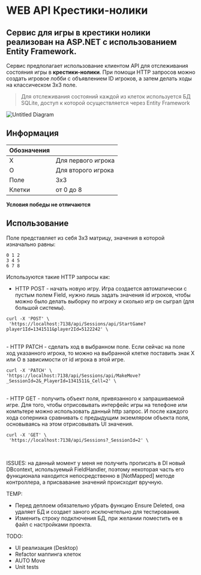 # WEB API Крестики-нолики

Сервис для игры в крестики нолики реализован на ASP.NET с использованием Entity Framework.
---

Сервис предполагает использование клиентом API для отслеживания состояния игры в **крестики-нолики**. При помощи HTTP запросов можно создать игровое лобби с объявлением ID игроков, а затем делать ходы на классическом 3x3 поле. 

> Для отслеживания состояний каждой из клеток используется БД SQLite, доступ к которой осуществляется через Entity Framework

![Untitled Diagram](https://user-images.githubusercontent.com/46780629/225067198-d59d1ce8-7429-4a6f-be73-0c27b5f9505a.png)

## Информация 
| Обозначения  |  |
| ------------- | ------------- |
| X  | Для первого игрока  |
| O  | Для второго игрока  |
| Поле  | 3х3  |
| Клетки  | от 0 до 8 |


__Условия победы не отличаются__
## Использование <br />
Поле представляет из себя 3х3 матрицу, значения в которой изначально равны:
```
0 1 2 
3 4 5
6 7 8
```
Используются такие HTTP запросы как: <br />
 - HTTP POST - начать новую игру. Игра создается автоматически с пустым полем Field, нужно лишь задать значения id игроков, чтобы можно было делать выборку по игроку и сколько игр он сыграл (для большой системы).
 ```curl
 curl -X 'POST' \
  'https://localhost:7138/api/Sessions/api/StartGame?player1Id=1341511&player2Id=5122242' \
 ```
 <br />
 - HTTP PATCH - сделать ход в выбранном поле. Если сейчас на поле ход указанного игрока, то можно на выбранной клетке поставить знак X или O в зависимости от id игрока в этой игре.
 
  ```curl
 curl -X 'PATCH' \
  'https://localhost:7138/api/Sessions/api/MakeMove?_SessionId=2&_PlayerId=1341511&_Cell=2' \
 ```
 
 <br />
 - HTTP GET - получить объект поля, привязанного к запрашиваемой игре. Для того, чтобы отрисовывать интерфейс игры на телефоне или компьтере можно использовать данный http запрос. И после каждого хода соперника сравнивать с предыдущим экземляром объекта поля, основываясь на этом отрисовывать UI значения.
 
 ```curl
 curl -X 'GET' \
  'https://localhost:7138/api/Sessions?_SessionId=2' \
 ```
 <br />

ISSUES: на данный момент у меня не получить прописать в DI новый DBcontext, используемый FieldHandler, поэтому некоторая часть его функционала находится непосредственно в [NotMapped] методе контроллера, а присвавание значений происходит вручную. 

TEMP:  <br />
- Перед деплоем обязательно убрать функцию Ensure Deleted, она удаляет БД и создает заного исключетельно для тестирования.<br />
- Изменить строку подключения БД, при желании поместить ее в файл с настройками проекта.<br />

TODO: <br />
- UI реализация (Desktop) <br />
- Refactor маппинга клеток <br />
- AUTO Move <br />
- Unit tests
